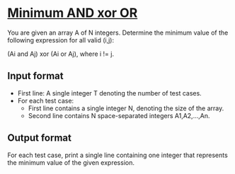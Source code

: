 # [Minimum AND xor OR][link]

You are given an array A of N integers. Determine the minimum value of the following expression for all valid (i,j):

(Ai and Aj) xor (Ai or Aj), where i != j.

## Input format

- First line: A single integer T denoting the number of test cases.
- For each test case:
  - First line contains a single integer N, denoting the size of the array.
  - Second line contains N space-separated integers A1,A2,...,An.

## Output format

For each test case, print a single line containing one integer that represents the minimum value of the given expression.

[link]: https://www.hackerearth.com/practice/data-structures/arrays/1-d/practice-problems/algorithm/minimum-and-xor-or-6a05bbd4/
